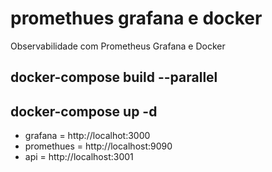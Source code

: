 # promethues grafana e docker
Observabilidade com Prometheus Grafana e Docker


## docker-compose build --parallel

## docker-compose up -d 

- grafana = http://localhot:3000
- promethues = http://localhost:9090
- api = http://localhost:3001


